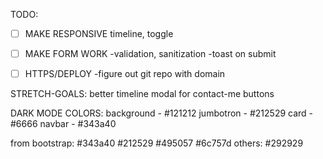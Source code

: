 TODO:
- [ ] MAKE RESPONSIVE
    timeline, toggle

- [ ] MAKE FORM WORK
    -validation, sanitization
    -toast on submit

- [ ] HTTPS/DEPLOY
    -figure out git repo with domain




STRETCH-GOALS:
 better timeline
 modal for contact-me buttons
 


 DARK MODE COLORS:
background - #121212
jumbotron - #212529
card - #6666 
navbar - #343a40

from bootstrap:
#343a40
#212529
#495057
#6c757d
others:
#292929

